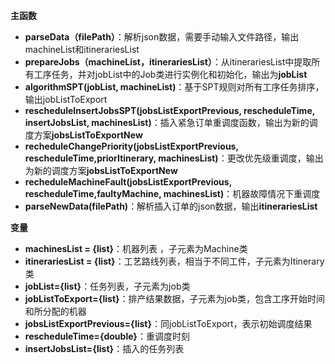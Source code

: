 **主函数**

- **parseData（filePath）**：解析json数据，需要手动输入文件路径，输出machineList和itinerariesList
- **prepareJobs（machineList，itinerariesList）**：从itinerariesList中提取所有工序任务，并对jobList中的Job类进行实例化和初始化，输出为**jobList**
- **algorithmSPT(jobList, machineList)**：基于SPT规则对所有工序任务排序，输出jobListToExport
- **rescheduleInsertJobsSPT(jobsListExportPrevious, rescheduleTime, insertJobsList, machinesList)**：插入紧急订单重调度函数，输出为新的调度方案**jobsListToExportNew**
- **recheduleChangePriority(jobsListExportPrevious, rescheduleTime,priorItinerary, machinesList)**：更改优先级重调度，输出为新的调度方案**jobsListToExportNew**
- **recheduleMachineFault(jobsListExportPrevious, rescheduleTime,faultyMachine, machinesList)**：机器故障情况下重调度
- **parseNewData(filePath)**：解析插入订单的json数据，输出**itinerariesList**

**变量**

- **machinesList = {list}**：机器列表 ，子元素为Machine类
- **itinerariesList = {list}**：工艺路线列表，相当于不同工件，子元素为Itinerary类
- **jobList={list}**：任务列表，子元素为job类
- **jobListToExport={list}**：排产结果数据，子元素为job类，包含工序开始时间和所分配的机器
- **jobsListExportPrevious={list}**：同jobListToExport，表示初始调度结果
- **rescheduleTime={double}**：重调度时刻
- **insertJobsList={list}**：插入的任务列表



 

